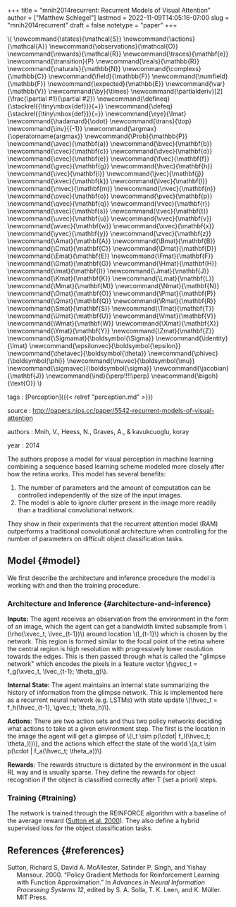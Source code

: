 +++
title = "mnih2014recurrent: Recurrent Models of Visual Attention"
author = ["Matthew Schlegel"]
lastmod = 2022-11-09T14:05:16-07:00
slug = "mnih2014recurrent"
draft = false
notetype = "paper"
+++

\\( \newcommand{\states}{\mathcal{S}}
\newcommand{\actions}{\mathcal{A}}
\newcommand{\observations}{\mathcal{O}}
\newcommand{\rewards}{\mathcal{R}}
\newcommand{\traces}{\mathbf{e}}
\newcommand{\transition}{P}
\newcommand{\reals}{\mathbb{R}}
\newcommand{\naturals}{\mathbb{N}}
\newcommand{\complexs}{\mathbb{C}}
\newcommand{\field}{\mathbb{F}}
\newcommand{\numfield}{\mathbb{F}}
\newcommand{\expected}{\mathbb{E}}
\newcommand{\var}{\mathbb{V}}
\newcommand{\by}{\times}
\newcommand{\partialderiv}[2]{\frac{\partial #1}{\partial #2}}
\newcommand{\defineq}{\stackrel{{\tiny\mbox{def}}}{=}}
\newcommand{\defeq}{\stackrel{{\tiny\mbox{def}}}{=}}
\newcommand{\eye}{\Imat}
\newcommand{\hadamard}{\odot}
\newcommand{\trans}{\top}
\newcommand{\inv}{{-1}}
\newcommand{\argmax}{\operatorname{argmax}}
\newcommand{\Prob}{\mathbb{P}}
\newcommand{\avec}{\mathbf{a}}
\newcommand{\bvec}{\mathbf{b}}
\newcommand{\cvec}{\mathbf{c}}
\newcommand{\dvec}{\mathbf{d}}
\newcommand{\evec}{\mathbf{e}}
\newcommand{\fvec}{\mathbf{f}}
\newcommand{\gvec}{\mathbf{g}}
\newcommand{\hvec}{\mathbf{h}}
\newcommand{\ivec}{\mathbf{i}}
\newcommand{\jvec}{\mathbf{j}}
\newcommand{\kvec}{\mathbf{k}}
\newcommand{\lvec}{\mathbf{l}}
\newcommand{\mvec}{\mathbf{m}}
\newcommand{\nvec}{\mathbf{n}}
\newcommand{\ovec}{\mathbf{o}}
\newcommand{\pvec}{\mathbf{p}}
\newcommand{\qvec}{\mathbf{q}}
\newcommand{\rvec}{\mathbf{r}}
\newcommand{\svec}{\mathbf{s}}
\newcommand{\tvec}{\mathbf{t}}
\newcommand{\uvec}{\mathbf{u}}
\newcommand{\vvec}{\mathbf{v}}
\newcommand{\wvec}{\mathbf{w}}
\newcommand{\xvec}{\mathbf{x}}
\newcommand{\yvec}{\mathbf{y}}
\newcommand{\zvec}{\mathbf{z}}
\newcommand{\Amat}{\mathbf{A}}
\newcommand{\Bmat}{\mathbf{B}}
\newcommand{\Cmat}{\mathbf{C}}
\newcommand{\Dmat}{\mathbf{D}}
\newcommand{\Emat}{\mathbf{E}}
\newcommand{\Fmat}{\mathbf{F}}
\newcommand{\Gmat}{\mathbf{G}}
\newcommand{\Hmat}{\mathbf{H}}
\newcommand{\Imat}{\mathbf{I}}
\newcommand{\Jmat}{\mathbf{J}}
\newcommand{\Kmat}{\mathbf{K}}
\newcommand{\Lmat}{\mathbf{L}}
\newcommand{\Mmat}{\mathbf{M}}
\newcommand{\Nmat}{\mathbf{N}}
\newcommand{\Omat}{\mathbf{O}}
\newcommand{\Pmat}{\mathbf{P}}
\newcommand{\Qmat}{\mathbf{Q}}
\newcommand{\Rmat}{\mathbf{R}}
\newcommand{\Smat}{\mathbf{S}}
\newcommand{\Tmat}{\mathbf{T}}
\newcommand{\Umat}{\mathbf{U}}
\newcommand{\Vmat}{\mathbf{V}}
\newcommand{\Wmat}{\mathbf{W}}
\newcommand{\Xmat}{\mathbf{X}}
\newcommand{\Ymat}{\mathbf{Y}}
\newcommand{\Zmat}{\mathbf{Z}}
\newcommand{\Sigmamat}{\boldsymbol{\Sigma}}
\newcommand{\identity}{\Imat}
\newcommand{\epsilonvec}{\boldsymbol{\epsilon}}
\newcommand{\thetavec}{\boldsymbol{\theta}}
\newcommand{\phivec}{\boldsymbol{\phi}}
\newcommand{\muvec}{\boldsymbol{\mu}}
\newcommand{\sigmavec}{\boldsymbol{\sigma}}
\newcommand{\jacobian}{\mathbf{J}}
\newcommand{\ind}{\perp\!\!\!\!\perp}
\newcommand{\bigoh}{\text{O}}
\\)

tags
: [Perception]({{< relref "perception.md" >}})

source
: <http://papers.nips.cc/paper/5542-recurrent-models-of-visual-attention>

authors
: Mnih, V., Heess, N., Graves, A., &amp; kavukcuoglu, koray

year
: 2014

The authors propose a model for visual perception in machine learning combining a sequence based learning scheme modeled more closely after how the retina works. This model has several benefits:

1.  The number of parameters and the amount of computation can be controlled independently of the size of the input images.
2.  The model is able to ignore clutter present in the image more readily than a traditional convolutional network.

They show in their experiments that the recurrent attention model (RAM) outperforms a traditional convolutional architecture when controlling for the number of parameters on difficult object classification tasks.


## Model {#model}

We first describe the architecture and inference procedure the model is working with and then the training procedure.


### Architecture and Inference {#architecture-and-inference}

**Inputs:**
The agent receives an observation from the environment in the form of an image, which the agent can get a bandwidth limited subsample from \\(\rho(\xvec\_t, \lvec\_{t-1})\\) around location \\(l\_{t-1}\\) which is chosen by the network. This region is formed similar to the focal point of the retina where the central region is high resolution with progressively  lower resolution towards the edges. This is then passed through what is called the "glimpse network" which encodes the pixels in a feature vector \\(\gvec\_t = f\_g(\xvec\_t, \lvec\_{t-1}; \theta\_g)\\).

**Internal State:**
The agent maintains an internal state summarizing the history of information from the glimpse network. This is implemented here as a recurrent neural network (e.g. LSTMs) with state update \\(\hvec\_t = f\_h(\hvec\_{t-1}, \gvec\_t; \theta\_h)\\).

**Actions**:
There are two action sets and thus two policy networks deciding what actions to take at a given environment step. The first is the location in the image the agent will get a glimpse of \\(l\_t \sim p(\cdot| f\_l(\hvec\_t; \theta\_l))\\), and the actions which effect the state of the world \\(a\_t \sim p(\cdot | f\_a(\hvec\_t; \theta\_a))\\)

**Rewards**:
The rewards structure is dictated by the environment in the usual RL way and is usually sparse. They define the rewards for object recognition if the object is classified correctly after T (set a priori) steps.


### Training {#training}

The network is trained through the REINFORCE algorithm with a baseline of the average reward (<a href="#citeproc_bib_item_1">Sutton et al. 2000</a>). They also define a hybrid supervised loss for the object classification tasks.


## References {#references}



<style>.csl-entry{text-indent: -1.5em; margin-left: 1.5em;}</style><div class="csl-bib-body">
  <div class="csl-entry"><a id="citeproc_bib_item_1"></a>Sutton, Richard S, David A. McAllester, Satinder P. Singh, and Yishay Mansour. 2000. “Policy Gradient Methods for Reinforcement Learning with Function Approximation.” In <i>Advances in Neural Information Processing Systems 12</i>, edited by S. A. Solla, T. K. Leen, and K. Müller. MIT Press.</div>
</div>
